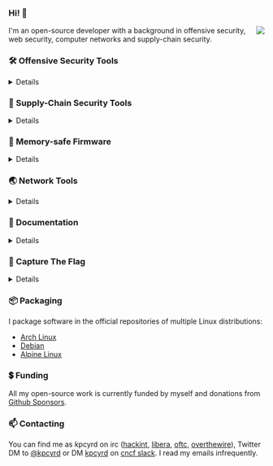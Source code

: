 ### Hi! 👋

<img align="right" src="https://github-readme-stats.vercel.app/api?username=kpcyrd&count_private=true&show_icons=true&theme=chartreuse-dark&include_all_commits=true">

I'm an open-source developer with a background in offensive security, web security, computer networks and supply-chain security.

### 🛠️ Offensive Security Tools

<details>

- [sn0int](https://github.com/kpcyrd/sn0int)
- [zzz3](https://github.com/sn0int/zzz3) (💲[$25/mo sponsorship reward](https://github.com/sponsors/kpcyrd)💲)
- [authoscope](https://github.com/kpcyrd/authoscope)
- [brchd](https://github.com/kpcyrd/brchd)
- [progpick](https://github.com/kpcyrd/progpick)

</details>

### 🚢 Supply-Chain Security Tools

<details>

- [rebuilderd](https://github.com/kpcyrd/rebuilderd)
- [repro-env](https://github.com/kpcyrd/repro-env)
- [arch-audit-gtk](https://github.com/kpcyrd/arch-audit-gtk)
- [pacman-bintrans](https://github.com/kpcyrd/pacman-bintrans)
- [auth-tarball-from-git](https://github.com/kpcyrd/auth-tarball-from-git)
- [archlinux-inputs-fsck](https://github.com/kpcyrd/archlinux-inputs-fsck)
- [ismyarchverifiedyet](https://github.com/kpcyrd/ismyarchverifiedyet)

</details>

### 👾 Memory-safe Firmware

<details>

- [d3xs](https://github.com/kpcyrd/d3xs)
- [game-dont-panic](https://github.com/kpcyrd/game-dont-panic)
- [attiny85-hello-world](https://github.com/kpcyrd/attiny85-hello-world)
- [rp2040-37c3-oled](https://github.com/kpcyrd/rp2040-37c3-oled)
- [elf2nucleus](https://github.com/kpcyrd/elf2nucleus)

</details>

### 🌏 Network Tools

<details>

- [sniffglue](https://github.com/kpcyrd/sniffglue)
- [rshijack](https://github.com/kpcyrd/rshijack)
- [acme-redirect](https://github.com/kpcyrd/acme-redirect)
- [burritun](https://github.com/kpcyrd/burritun)

</details>

### 📑 Documentation

<details>

- [vulns.xyz](https://vulns.xyz/)
- [i-probably-didnt-backdoor-this](https://github.com/kpcyrd/i-probably-didnt-backdoor-this)
- [mini-docker-rust](https://github.com/kpcyrd/mini-docker-rust)

</details>

### 🚩 Capture The Flag

<details>

- [c3h2\_ctf](https://twitter.com/c3h2_ctf) member
- [Hackover CTF](https://ctftime.org/ctf/122) crew
- [defcon26-pow](https://github.com/kpcyrd/defcon26-pow)

</details>

### 📦 Packaging

I package software in the official repositories of multiple Linux distributions:

- [Arch Linux](https://www.archlinux.org/packages/?maintainer=kpcyrd)
- [Debian](https://qa.debian.org/developer.php?email=git%40rxv.cc)
- [Alpine Linux](https://pkgs.alpinelinux.org/packages?maintainer=kpcyrd)

### 💲 Funding

All my open-source work is currently funded by myself and donations from [Github Sponsors](https://github.com/sponsors/kpcyrd).

### 📫 Contacting

You can find me as kpcyrd on irc ([hackint](https://hackint.org/connect), [libera](https://libera.chat/guides/connect), [oftc](https://www.oftc.net/), [overthewire](https://overthewire.org/information/chat.html)), Twitter DM to [@kpcyrd](https://twitter.com/kpcyrd) or DM [kpcyrd](https://cloud-native.slack.com/messages/kpcyrd/) on [cncf slack](https://slack.cncf.io). I read my emails infrequently.
